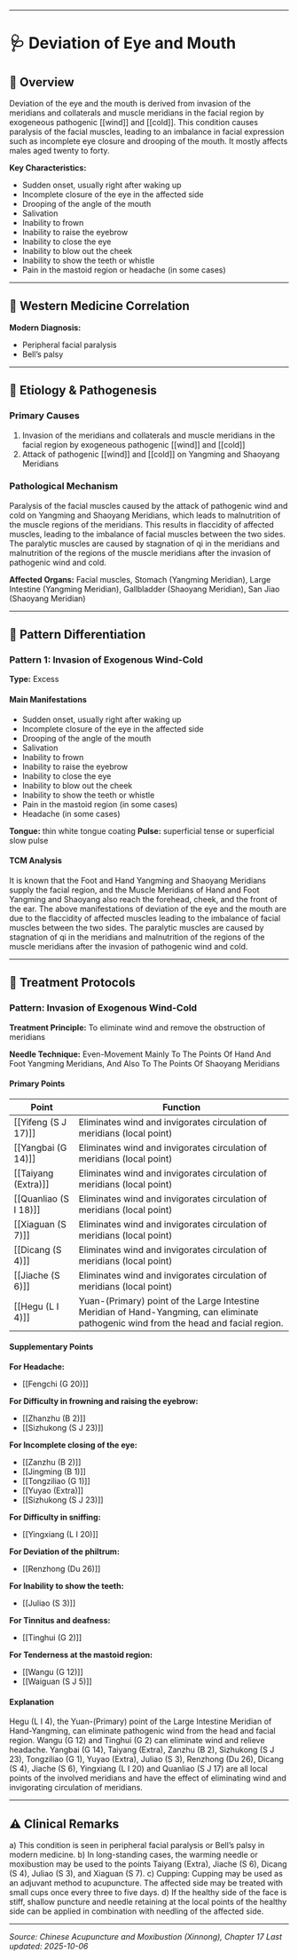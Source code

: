 ------

# 🩺 Deviation of Eye and Mouth

## 📖 Overview

Deviation of the eye and the mouth is derived from invasion of the meridians and collaterals and muscle meridians in the facial region by exogeneous pathogenic [[wind]] and [[cold]]. This condition causes paralysis of the facial muscles, leading to an imbalance in facial expression such as incomplete eye closure and drooping of the mouth. It mostly affects males aged twenty to forty.

**Key Characteristics:**
- Sudden onset, usually right after waking up
- Incomplete closure of the eye in the affected side
- Drooping of the angle of the mouth
- Salivation
- Inability to frown
- Inability to raise the eyebrow
- Inability to close the eye
- Inability to blow out the cheek
- Inability to show the teeth or whistle
- Pain in the mastoid region or headache (in some cases)

---

## 🏥 Western Medicine Correlation

**Modern Diagnosis:**
- Peripheral facial paralysis
- Bell’s palsy

---

## 🧬 Etiology & Pathogenesis

### Primary Causes
1. Invasion of the meridians and collaterals and muscle meridians in the facial region by exogeneous pathogenic [[wind]] and [[cold]]
2. Attack of pathogenic [[wind]] and [[cold]] on Yangming and Shaoyang Meridians

### Pathological Mechanism
Paralysis of the facial muscles caused by the attack of pathogenic wind and cold on Yangming and Shaoyang Meridians, which leads to malnutrition of the muscle regions of the meridians. This results in flaccidity of affected muscles, leading to the imbalance of facial muscles between the two sides. The paralytic muscles are caused by stagnation of qi in the meridians and malnutrition of the regions of the muscle meridians after the invasion of pathogenic wind and cold.

**Affected Organs:** Facial muscles, Stomach (Yangming Meridian), Large Intestine (Yangming Meridian), Gallbladder (Shaoyang Meridian), San Jiao (Shaoyang Meridian)

---

## 🔬 Pattern Differentiation

### Pattern 1: Invasion of Exogenous Wind-Cold

**Type:** Excess

#### Main Manifestations
- Sudden onset, usually right after waking up
- Incomplete closure of the eye in the affected side
- Drooping of the angle of the mouth
- Salivation
- Inability to frown
- Inability to raise the eyebrow
- Inability to close the eye
- Inability to blow out the cheek
- Inability to show the teeth or whistle
- Pain in the mastoid region (in some cases)
- Headache (in some cases)

**Tongue:** thin white tongue coating
**Pulse:** superficial tense or superficial slow pulse

#### TCM Analysis
It is known that the Foot and Hand Yangming and Shaoyang Meridians supply the facial region, and the Muscle Meridians of Hand and Foot Yangming and Shaoyang also reach the forehead, cheek, and the front of the ear. The above manifestations of deviation of the eye and the mouth are due to the flaccidity of affected muscles leading to the imbalance of facial muscles between the two sides. The paralytic muscles are caused by stagnation of qi in the meridians and malnutrition of the regions of the muscle meridians after the invasion of pathogenic wind and cold.

---

## 💉 Treatment Protocols

### Pattern: Invasion of Exogenous Wind-Cold

**Treatment Principle:** To eliminate wind and remove the obstruction of meridians

**Needle Technique:** Even-Movement Mainly To The Points Of Hand And Foot Yangming Meridians, And Also To The Points Of Shaoyang Meridians

#### Primary Points

| Point | Function |
|-------|----------|
| [[Yifeng (S J 17)]] | Eliminates wind and invigorates circulation of meridians (local point) |
| [[Yangbai (G 14)]] | Eliminates wind and invigorates circulation of meridians (local point) |
| [[Taiyang (Extra)]] | Eliminates wind and invigorates circulation of meridians (local point) |
| [[Quanliao (S I 18)]] | Eliminates wind and invigorates circulation of meridians (local point) |
| [[Xiaguan (S 7)]] | Eliminates wind and invigorates circulation of meridians (local point) |
| [[Dicang (S 4)]] | Eliminates wind and invigorates circulation of meridians (local point) |
| [[Jiache (S 6)]] | Eliminates wind and invigorates circulation of meridians (local point) |
| [[Hegu (L I 4)]] | Yuan-(Primary) point of the Large Intestine Meridian of Hand-Yangming, can eliminate pathogenic wind from the head and facial region. |

#### Supplementary Points

**For Headache:**
- [[Fengchi (G 20)]]

**For Difficulty in frowning and raising the eyebrow:**
- [[Zhanzhu (B 2)]]
- [[Sizhukong (S J 23)]]

**For Incomplete closing of the eye:**
- [[Zanzhu (B 2)]]
- [[Jingming (B 1)]]
- [[Tongziliao (G 1)]]
- [[Yuyao (Extra)]]
- [[Sizhukong (S J 23)]]

**For Difficulty in sniffing:**
- [[Yingxiang (L I 20)]]

**For Deviation of the philtrum:**
- [[Renzhong (Du 26)]]

**For Inability to show the teeth:**
- [[Juliao (S 3)]]

**For Tinnitus and deafness:**
- [[Tinghui (G 2)]]

**For Tenderness at the mastoid region:**
- [[Wangu (G 12)]]
- [[Waiguan (S J 5)]]

#### Explanation
Hegu (L I 4), the Yuan-(Primary) point of the Large Intestine Meridian of Hand-Yangming, can eliminate pathogenic wind from the head and facial region. Wangu (G 12) and Tinghui (G 2) can eliminate wind and relieve headache. Yangbai (G 14), Taiyang (Extra), Zanzhu (B 2), Sizhukong (S J 23), Tongziliao (G 1), Yuyao (Extra), Juliao (S 3), Renzhong (Du 26), Dicang (S 4), Jiache (S 6), Yingxiang (L I 20) and Quanliao (S J 17) are all local points of the involved meridians and have the effect of eliminating wind and invigorating circulation of meridians.

---

## ⚠️ Clinical Remarks

a) This condition is seen in peripheral facial paralysis or Bell’s palsy in modern medicine. b) In long-standing cases, the warming needle or moxibustion may be used to the points Taiyang (Extra), Jiache (S 6), Dicang (S 4), Juliao (S 3), and Xiaguan (S 7). c) Cupping: Cupping may be used as an adjuvant method to acupuncture. The affected side may be treated with small cups once every three to five days. d) If the healthy side of the face is stiff, shallow puncture and needle retaining at the local points of the healthy side can be applied in combination with needling of the affected side.

---


*Source: Chinese Acupuncture and Moxibustion (Xinnong), Chapter 17*
*Last updated: 2025-10-06*

